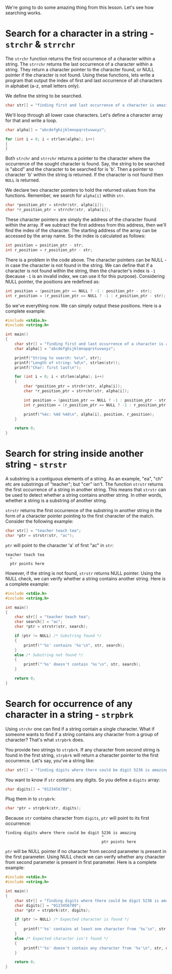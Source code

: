 We're going to do some amazing thing from this lesson. Let's see how searching works.

# Search for a character in a string - `strchr` & `strrchr`

The `strchr` function returns the first occurrence of a character within a string. The `strrchr` returns the last occurrence of a character within a string. They return a character pointer to the character found, or NULL pointer if the character is not found. Using these functions, lets write a program that output the index of first and last occurrence of all characters in alphabet (a-z, small letters only).

We define the string to be searched.

```C
char str[] = "finding first and last occurrence of a character is amazing";
```

We'll loop through all lower case characters. Let's define a character array for that and write a loop.

```C
char alpha[] = "abcdefghijklmnopqrstuvwxyz";

for (int i = 0; i < strlen(alpha); i++)
{
}
```

Both `strchr` and `strrchr` returns a pointer to the character where the occurrence of the sought character is found. Say, the string to be searched is "abcd" and the character to be searched for is 'b'. Then a pointer to character 'b' within the string is returned. If the character is not found then `NULL` is returned.

We declare two character pointers to hold the returned values from the functions. Remember, we search for `alpha[i]` within `str`.

```C
char *position_ptr = strchr(str, alpha[i]);
char *r_position_ptr = strrchr(str, alpha[i]);
```

These character pointers are simply the address of the character found within the array. If we subtract the first address from this address, then we'll find the index of the character. The starting address of the array can be accessed by the array name. So the index is calculated as follows:

```C
int position = position_ptr - str;
int r_position = r_position_ptr - str;
```

There is a problem in the code above. The character pointers can be NULL - in case the character is not found in the string. We can define that if a character is not found within the string, then the character's index is `-1` (because `-1` is an invalid index, we can use it for this purpose). Considering NULL pointer, the positions are redefined as:

```C
int position = (position_ptr == NULL ? -1 : position_ptr - str);
int r_position = (r_position_ptr == NULL ? -1 : r_position_ptr - str);
```

So we've everything now. We can simply output these positions. Here is a complete example:

```C runnable
#include <stdio.h>
#include <string.h>

int main()
{
	char str[] = "finding first and last occurrence of a character is amazing";
	char alpha[] = "abcdefghijklmnopqrstuvwxyz";

	printf("String to search: %s\n", str);
	printf("Length of string: %d\n", strlen(str));
	printf("Char: first last\n");

	for (int i = 0; i < strlen(alpha); i++)
	{
		char *position_ptr = strchr(str, alpha[i]);
		char *r_position_ptr = strrchr(str, alpha[i]);

		int position = (position_ptr == NULL ? -1 : position_ptr - str);
		int r_position = (r_position_ptr == NULL ? -1 : r_position_ptr - str);

		printf("%4c: %4d %4d\n", alpha[i], position, r_position);
	}

	return 0;
}

```

# Search for string inside another string - `strstr`

A substring is a contiguous elements of a string. As an example, "ea", "ch" etc are substrings of "teacher"; but "cer" isn't. The function `strstr` returns the first occurrence of a string in another string. This means that `strstr` can be used to detect whether a string contains another string. In other words, whether a string is a substring of another string.

`strstr` returns the first occurrence of the substring in another string in the form of a character pointer pointing to the first character of the match. Consider the following example:

```C
char str[] = "teacher teach tea";
char *ptr = strstr(str, "ac");
```

 `ptr` will point to the character 'a' of first "ac" in `str`:
 
```
teacher teach tea
  ^
  ptr points here
```

However, if the string is not found, `strstr` returns NULL pointer. Using the NULL check, we can verify whether a string contains another string. Here is a complete example:

```C runnable
#include <stdio.h>
#include <string.h>

int main()
{
	char str[] = "teacher teach tea";
	char search[] = "ac";
	char *ptr = strstr(str, search);

	if (ptr != NULL) /* Substring found */
	{
		printf("'%s' contains '%s'\n", str, search);
	}
	else /* Substring not found */
	{
		printf("'%s' doesn't contain '%s'\n", str, search);
	}

	return 0;
}
```

# Search for occurrence of any character in a string - `strpbrk`

Using `strchr` one can find if a string contain a single character. What if someone wants to find if a string contains any character from a group of character? That's what `strpbrk` does.

You provide two strings to `strpbrk`. If any character from second string is found in the first string, `strpbrk` will return a character pointer to the first occurrence. Let's say, you've a string like:

```C
char str[] = "finding digits where there could be digit 5236 is amazing";
```

You want to know if `str` contains any digits.  So you define a `digits` array:

```C
char digits[] = "0123456789";
```

Plug them in to `strpbrk`:

```C
char *ptr = strpbrk(str, digits);
```

Because `str` contains character from `digits`, `ptr` will point to its first occurrence:

```
finding digits where there could be digit 5236 is amazing
                                          ^
                                          ptr points here
```

`ptr` will be NULL pointer if no character from second parameter is present in the first parameter. Using NULL check we can verify whether any character from second parameter is present in first parameter. Here is a complete example:

```C runnable
#include <stdio.h>
#include <string.h>

int main()
{
	char str[] = "finding digits where there could be digit 5236 is amazing";
	char digits[] = "0123456789";
	char *ptr = strpbrk(str, digits);

	if (ptr != NULL) /* Expected character is found */
	{
		printf("'%s' contains at least one character from '%s'\n", str, digits);
	}
	else /* Expected character isn't found */
	{
		printf("'%s' doesn't contain any character from '%s'\n", str, digits);
	}

	return 0;
}

```

